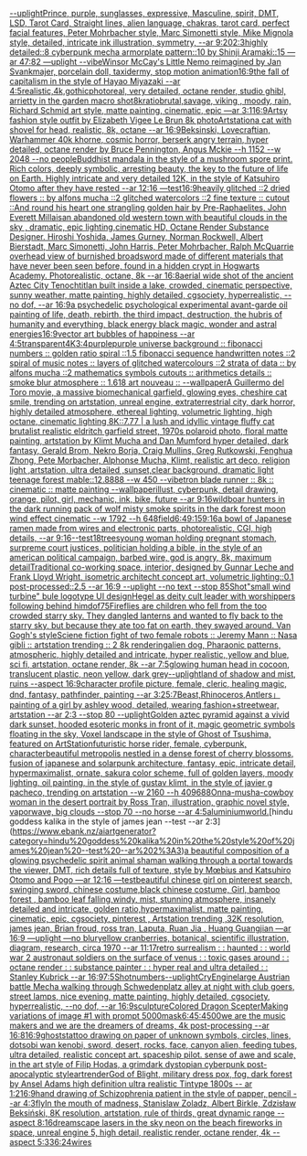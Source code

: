 [--uplight](https://www.ebank.nz/aiartgenerator?category=--uplight)[Prince, purple, sunglasses, expressive, Masculine, spirit, DMT, LSD, Tarot Card, Straight lines, alien language, chakras, tarot card, perfect facial features, Peter Mohrbacher style, Marc Simonetti style, Mike Mignola style, detailed, intricate ink illustration, symmetry, --ar 9:20](https://www.ebank.nz/aiartgenerator?category=Prince%2C%20purple%2C%20sunglasses%2C%20expressive%2C%20Masculine%2C%20spirit%2C%20DMT%2C%20LSD%2C%20Tarot%20Card%2C%20Straight%20lines%2C%20alien%20language%2C%20chakras%2C%20tarot%20card%2C%20perfect%20facial%20features%2C%20Peter%20Mohrbacher%20style%2C%20Marc%20Simonetti%20style%2C%20Mike%20Mignola%20style%2C%20detailed%2C%20intricate%20ink%20illustration%2C%20symmetry%2C%20--ar%209%3A20)[2:3](https://www.ebank.nz/aiartgenerator?category=2%3A3)[highly detailed::8 cyberpunk mecha armorplate pattern::10 by Shinji Aramaki::15 —ar 47:82 —uplight --vibe](https://www.ebank.nz/aiartgenerator?category=highly%20detailed%3A%3A8%20cyberpunk%20mecha%20armorplate%20pattern%3A%3A10%20by%20Shinji%20Aramaki%3A%3A15%20%E2%80%94ar%2047%3A82%20%E2%80%94uplight%20--vibe)[Winsor McCay's Little Nemo reimagined by Jan Svankmajer, porcelain doll, taxidermy, stop motion animation](https://www.ebank.nz/aiartgenerator?category=Winsor%20McCay%27s%20Little%20Nemo%20reimagined%20by%20Jan%20Svankmajer%2C%20porcelain%20doll%2C%20taxidermy%2C%20stop%20motion%20animation)[16:9](https://www.ebank.nz/aiartgenerator?category=16%3A9)[the fall of capitalism in the style of Hayao Miyazaki --ar 4:5](https://www.ebank.nz/aiartgenerator?category=the%20fall%20of%20capitalism%20in%20the%20style%20of%20Hayao%20Miyazaki%20--ar%204%3A5)[realistic,4k,gothic](https://www.ebank.nz/aiartgenerator?category=realistic%2C4k%2Cgothic)[photoreal, very detailed, octane render, studio ghibl, arrietty in the garden macro shot](https://www.ebank.nz/aiartgenerator?category=photoreal%2C%20very%20detailed%2C%20octane%20render%2C%20studio%20ghibl%2C%20arrietty%20in%20the%20garden%20macro%20shot)[8k](https://www.ebank.nz/aiartgenerator?category=8k)[ratio](https://www.ebank.nz/aiartgenerator?category=ratio)[brutal,savage, viking , moody, rain, Richard Schmid  art style, matte painting, cinematic, epic —ar 3:1](https://www.ebank.nz/aiartgenerator?category=brutal%2Csavage%2C%20viking%20%2C%20moody%2C%20rain%2C%20Richard%20Schmid%20%20art%20style%2C%20matte%20painting%2C%20cinematic%2C%20epic%20%E2%80%94ar%203%3A1)[16:9](https://www.ebank.nz/aiartgenerator?category=16%3A9)[Artsy fashion style outfit by Elizabeth Vigee Le Brun 8k photo](https://www.ebank.nz/aiartgenerator?category=Artsy%20fashion%20style%20outfit%20by%20Elizabeth%20Vigee%20Le%20Brun%208k%20photo)[Artstation](https://www.ebank.nz/aiartgenerator?category=Artstation)[a cat with shovel for head, realistic, 8k, octane --ar 16:9](https://www.ebank.nz/aiartgenerator?category=a%20cat%20with%20shovel%20for%20head%2C%20realistic%2C%208k%2C%20octane%20--ar%2016%3A9)[Beksinski, Lovecraftian, Warhammer 40k khorne, cosmic horror, berserk angry terrain, hyper detailed, octane render by Bruce Pennington, Angus Mckie --h 1152 --w 2048 --no people](https://www.ebank.nz/aiartgenerator?category=Beksinski%2C%20Lovecraftian%2C%20Warhammer%2040k%20khorne%2C%20cosmic%20horror%2C%20berserk%20angry%20terrain%2C%20hyper%20detailed%2C%20octane%20render%20by%20Bruce%20Pennington%2C%20Angus%20Mckie%20--h%201152%20--w%202048%20--no%20people)[Buddhist mandala in the style of a mushroom spore print. Rich colors, deeply symbolic, arresting beauty, the key to the future of life on Earth. Highly intricate and very detailed 12K, in the style of Katsuhiro Otomo after they have rested --ar 12:16 —test](https://www.ebank.nz/aiartgenerator?category=Buddhist%20mandala%20in%20the%20style%20of%20a%20mushroom%20spore%20print.%20Rich%20colors%2C%20deeply%20symbolic%2C%20arresting%20beauty%2C%20the%20key%20to%20the%20future%20of%20life%20on%20Earth.%20Highly%20intricate%20and%20very%20detailed%2012K%2C%20in%20the%20style%20of%20Katsuhiro%20Otomo%20after%20they%20have%20rested%20--ar%2012%3A16%20%E2%80%94test)[16:9](https://www.ebank.nz/aiartgenerator?category=16%3A9)[heavily glitched ::2 dried flowers :: by alfons mucha ::2 glitched watercolors ::2 fine texture :: cutout ::](https://www.ebank.nz/aiartgenerator?category=heavily%20glitched%20%3A%3A2%20dried%20flowers%20%3A%3A%20by%20alfons%20mucha%20%3A%3A2%20glitched%20watercolors%20%3A%3A2%20fine%20texture%20%3A%3A%20cutout%20%3A%3A)[And round his heart one strangling golden hair by Pre-Raphaelites, John Everett Millais](https://www.ebank.nz/aiartgenerator?category=And%20round%20his%20heart%20one%20strangling%20golden%20hair%20by%20Pre-Raphaelites%2C%20John%20Everett%20Millais)[an abandoned old western town with beautiful clouds in the sky , dramatic, epic lighting,cinematic HD, Octane Render Substance Designer. Hiroshi Yoshida, James Gurney, Norman Rockwell, Albert Bierstadt, Marc Simonetti, John Harris, Peter Mohrbacher, Ralph McQuarrie overhead view of burnished broadsword made of different materials that have never   been seen before, found in a hidden crypt in Hogwarts Academy. Photorealistic, octane, 8k --ar 16:8](https://www.ebank.nz/aiartgenerator?category=an%20abandoned%20old%20western%20town%20with%20beautiful%20clouds%20in%20the%20sky%20%2C%20dramatic%2C%20epic%20lighting%2Ccinematic%20HD%2C%20Octane%20Render%20Substance%20Designer.%20Hiroshi%20Yoshida%2C%20James%20Gurney%2C%20Norman%20Rockwell%2C%20Albert%20Bierstadt%2C%20Marc%20Simonetti%2C%20John%20Harris%2C%20Peter%20Mohrbacher%2C%20Ralph%20McQuarrie%20overhead%20view%20of%20burnished%20broadsword%20made%20of%20different%20materials%20that%20have%20never%20%20%20been%20seen%20before%2C%20found%20in%20a%20hidden%20crypt%20in%20Hogwarts%20Academy.%20Photorealistic%2C%20octane%2C%208k%20--ar%2016%3A8)[aerial wide shot of the ancient Aztec City Tenochtitlan built inside a lake, crowded, cinematic perspective, sunny weather, matte painting, highly detailed, cgsociety, hyperrealistic, --no dof, --ar 16:9](https://www.ebank.nz/aiartgenerator?category=aerial%20wide%20shot%20of%20the%20ancient%20Aztec%20City%20Tenochtitlan%20built%20inside%20a%20lake%2C%20crowded%2C%20cinematic%20perspective%2C%20sunny%20weather%2C%20matte%20painting%2C%20highly%20detailed%2C%20cgsociety%2C%20hyperrealistic%2C%20--no%20dof%2C%20--ar%2016%3A9)[a psychedelic psychological experimental avant-garde oil painting of life, death, rebirth, the third impact, destruction, the hubris of humanity and everything, black energy black magic, wonder and astral energies](https://www.ebank.nz/aiartgenerator?category=a%20psychedelic%20psychological%20experimental%20avant-garde%20oil%20painting%20of%20life%2C%20death%2C%20rebirth%2C%20the%20third%20impact%2C%20destruction%2C%20the%20hubris%20of%20humanity%20and%20everything%2C%20black%20energy%20black%20magic%2C%20wonder%20and%20astral%20energies)[16:9](https://www.ebank.nz/aiartgenerator?category=16%3A9)[vector art bubbles of happiness --ar 4:5](https://www.ebank.nz/aiartgenerator?category=vector%20art%20bubbles%20of%20happiness%20--ar%204%3A5)[transparent](https://www.ebank.nz/aiartgenerator?category=transparent)[4K](https://www.ebank.nz/aiartgenerator?category=4K)[3:4](https://www.ebank.nz/aiartgenerator?category=3%3A4)[purple](https://www.ebank.nz/aiartgenerator?category=purple)[purple universe background :: fibonacci numbers :: golden ratio spiral ::1.5 fibonacci sequence handwritten notes ::2 spiral of music notes :: layers of glitched watercolours ::2 strata of data :: by alfons mucha ::2 mathematics symbols cutouts :: arithmetics details :: smoke blur atmosphere :: 1.618 art nouveau :: --wallpaper](https://www.ebank.nz/aiartgenerator?category=purple%20universe%20background%20%3A%3A%20fibonacci%20numbers%20%3A%3A%20golden%20ratio%20spiral%20%3A%3A1.5%20fibonacci%20sequence%20handwritten%20notes%20%3A%3A2%20spiral%20of%20music%20notes%20%3A%3A%20layers%20of%20glitched%20watercolours%20%3A%3A2%20strata%20of%20data%20%3A%3A%20by%20alfons%20mucha%20%3A%3A2%20mathematics%20symbols%20cutouts%20%3A%3A%20arithmetics%20details%20%3A%3A%20smoke%20blur%20atmosphere%20%3A%3A%201.618%20art%20nouveau%20%3A%3A%20--wallpaper)[A Guillermo del Toro movie, a massive biomechanical garfield, glowing eyes, cheshire cat smile, trending on artstation, unreal engine, extraterrestrial city, dark horror, highly detailed atmosphere, ethereal lighting, volumetric lighting, high octane, cinematic lighting 8K::7.77 | a lush and idyllic vintage fluffy cat brutalist realistic eldritch garfield street, 1970s polaroid photo, floral matte painting, artstation by Klimt Mucha and Dan Mumford hyper detailed, dark fantasy, Gerald Brom, Nekro Borja, Craig Mullins, Greg Rutkowski, Fenghua Zhong, Pete Morbacher, Alphonse Mucha, Klimt, realistic art deco, religion light ,artstation, ultra detailed ,sunset,clear background, dramatic light teenage forest mable::12.8888 --w 450 --vibe](https://www.ebank.nz/aiartgenerator?category=A%20Guillermo%20del%20Toro%20movie%2C%20a%20massive%20biomechanical%20garfield%2C%20glowing%20eyes%2C%20cheshire%20cat%20smile%2C%20trending%20on%20artstation%2C%20unreal%20engine%2C%20extraterrestrial%20city%2C%20dark%20horror%2C%20highly%20detailed%20atmosphere%2C%20ethereal%20lighting%2C%20volumetric%20lighting%2C%20high%20octane%2C%20cinematic%20lighting%208K%3A%3A7.77%20%7C%20a%20lush%20and%20idyllic%20vintage%20fluffy%20cat%20brutalist%20realistic%20eldritch%20garfield%20street%2C%201970s%20polaroid%20photo%2C%20floral%20matte%20painting%2C%20artstation%20by%20Klimt%20Mucha%20and%20Dan%20Mumford%20hyper%20detailed%2C%20dark%20fantasy%2C%20Gerald%20Brom%2C%20Nekro%20Borja%2C%20Craig%20Mullins%2C%20Greg%20Rutkowski%2C%20Fenghua%20Zhong%2C%20Pete%20Morbacher%2C%20Alphonse%20Mucha%2C%20Klimt%2C%20realistic%20art%20deco%2C%20religion%20light%20%2Cartstation%2C%20ultra%20detailed%20%2Csunset%2Cclear%20background%2C%20dramatic%20light%20teenage%20forest%20mable%3A%3A12.8888%20--w%20450%20--vibe)[tron blade runner :: 8k :: cinematic :: matte painting --wallpaper](https://www.ebank.nz/aiartgenerator?category=tron%20blade%20runner%20%3A%3A%208k%20%3A%3A%20cinematic%20%3A%3A%20matte%20painting%20--wallpaper)[illust, cyberpunk, detail drawing, orange, pilot, girl, mechanic, ink, bike, future --ar 9:16](https://www.ebank.nz/aiartgenerator?category=illust%2C%20cyberpunk%2C%20detail%20drawing%2C%20orange%2C%20pilot%2C%20girl%2C%20mechanic%2C%20ink%2C%20bike%2C%20future%20--ar%209%3A16)[wildboar hunters in the dark running pack of wolf misty smoke spirits in the dark forest moon wind effect cinematic --w 1792 --h 648](https://www.ebank.nz/aiartgenerator?category=wildboar%20hunters%20in%20the%20dark%20running%20pack%20of%20wolf%20misty%20smoke%20spirits%20in%20the%20dark%20forest%20moon%20wind%20effect%20cinematic%20--w%201792%20--h%20648)[field](https://www.ebank.nz/aiartgenerator?category=field)[6:4](https://www.ebank.nz/aiartgenerator?category=6%3A4)[9:15](https://www.ebank.nz/aiartgenerator?category=9%3A15)[9:16](https://www.ebank.nz/aiartgenerator?category=9%3A16)[a bowl of Japanese ramen made from wires and electronic parts, photorealistic, CGI, high details, --ar 9:16](https://www.ebank.nz/aiartgenerator?category=a%20bowl%20of%20Japanese%20ramen%20made%20from%20wires%20and%20electronic%20parts%2C%20photorealistic%2C%20CGI%2C%20high%20details%2C%20--ar%209%3A16)[--test](https://www.ebank.nz/aiartgenerator?category=--test)[18](https://www.ebank.nz/aiartgenerator?category=18)[trees](https://www.ebank.nz/aiartgenerator?category=trees)[young woman holding pregnant stomach, surpreme court justices, politician holding a bible, in the style of an american political campaign, barbed wire, god is angry, 8k, maximum detail](https://www.ebank.nz/aiartgenerator?category=young%20woman%20holding%20pregnant%20stomach%2C%20surpreme%20court%20justices%2C%20politician%20holding%20a%20bible%2C%20in%20the%20style%20of%20an%20american%20political%20campaign%2C%20barbed%20wire%2C%20god%20is%20angry%2C%208k%2C%20maximum%20detail)[Traditional co-working space, interior, designed by Gunnar Leche and  Frank Lloyd Wright, isometric architecht concept art, volumetric lighting::0.1 post-processed::2.5 --ar 16:9 --uplight --no text --stop 85](https://www.ebank.nz/aiartgenerator?category=Traditional%20co-working%20space%2C%20interior%2C%20designed%20by%20Gunnar%20Leche%20and%20%20Frank%20Lloyd%20Wright%2C%20isometric%20architecht%20concept%20art%2C%20volumetric%20lighting%3A%3A0.1%20post-processed%3A%3A2.5%20--ar%2016%3A9%20--uplight%20--no%20text%20--stop%2085)[Shot](https://www.ebank.nz/aiartgenerator?category=Shot)["small wind turbine" bule logotype UI design](https://www.ebank.nz/aiartgenerator?category=%22small%20wind%20turbine%22%20bule%20logotype%20UI%20design)[Hegel as deity cult leader with worshippers following behind him](https://www.ebank.nz/aiartgenerator?category=Hegel%20as%20deity%20cult%20leader%20with%20worshippers%20following%20behind%20him)[dof](https://www.ebank.nz/aiartgenerator?category=dof)[75](https://www.ebank.nz/aiartgenerator?category=75)[Fireflies are children who fell from the too crowded starry sky. They dangled lanterns and wanted to fly back to the starry sky, but because they ate too fat on earth, they swayed around. Van Gogh's style](https://www.ebank.nz/aiartgenerator?category=Fireflies%20are%20children%20who%20fell%20from%20the%20too%20crowded%20starry%20sky.%20They%20dangled%20lanterns%20and%20wanted%20to%20fly%20back%20to%20the%20starry%20sky%2C%20but%20because%20they%20ate%20too%20fat%20on%20earth%2C%20they%20swayed%20around.%20Van%20Gogh%27s%20style)[Sciene fiction fight of two female robots :: Jeremy Mann :: Nasa gibli :: artstation trending :: 2 8k rendering](https://www.ebank.nz/aiartgenerator?category=Sciene%20fiction%20fight%20of%20two%20female%20robots%20%3A%3A%20Jeremy%20Mann%20%3A%3A%20Nasa%20gibli%20%3A%3A%20artstation%20trending%20%3A%3A%202%208k%20rendering)[alien dog, Pharaonic patterns, atmospheric, highly detailed and intricate, hyper realistic, yellow and blue, sci fi, artstation, octane render, 8k --ar 7:5](https://www.ebank.nz/aiartgenerator?category=alien%20dog%2C%20Pharaonic%20patterns%2C%20atmospheric%2C%20highly%20detailed%20and%20intricate%2C%20hyper%20realistic%2C%20yellow%20and%20blue%2C%20sci%20fi%2C%20artstation%2C%20octane%20render%2C%208k%20--ar%207%3A5)[glowing human head in cocoon, translucent plastic, neon yellow, dark grey](https://www.ebank.nz/aiartgenerator?category=glowing%20human%20head%20in%20cocoon%2C%20translucent%20plastic%2C%20neon%20yellow%2C%20dark%20grey)[--uplight](https://www.ebank.nz/aiartgenerator?category=--uplight)[land of shadow and mist, ruins --aspect 16:9](https://www.ebank.nz/aiartgenerator?category=land%20of%20shadow%20and%20mist%2C%20ruins%20--aspect%2016%3A9)[character profile picture, female, cleric, healing magic, dnd, fantasy, pathfinder, painting --ar 3:2](https://www.ebank.nz/aiartgenerator?category=character%20profile%20picture%2C%20female%2C%20cleric%2C%20healing%20magic%2C%20dnd%2C%20fantasy%2C%20pathfinder%2C%20painting%20--ar%203%3A2)[5:7](https://www.ebank.nz/aiartgenerator?category=5%3A7)[Beast,Rhinoceros,Antlers」](https://www.ebank.nz/aiartgenerator?category=Beast%2CRhinoceros%2CAntlers%E3%80%8D)[painting of a girl by ashley wood, detailed, wearing fashion+streetwear, artstation --ar 2:3 --stop 80 --uplight](https://www.ebank.nz/aiartgenerator?category=painting%20of%20a%20girl%20by%20ashley%20wood%2C%20detailed%2C%20wearing%20fashion%2Bstreetwear%2C%20artstation%20--ar%202%3A3%20--stop%2080%20--uplight)[Golden aztec pyramid against a vivid dark sunset, hooded esoteric monks in front of it, magic geometric symbols floating in the sky, Voxel landscape in the style of Ghost of Tsushima, featured on ArtStation](https://www.ebank.nz/aiartgenerator?category=Golden%20aztec%20pyramid%20against%20a%20vivid%20dark%20sunset%2C%20hooded%20esoteric%20monks%20in%20front%20of%20it%2C%20magic%20geometric%20symbols%20floating%20in%20the%20sky%2C%20Voxel%20landscape%20in%20the%20style%20of%20Ghost%20of%20Tsushima%2C%20featured%20on%20ArtStation)[futuristic horse rider, female, cyberpunk, character](https://www.ebank.nz/aiartgenerator?category=futuristic%20horse%20rider%2C%20female%2C%20cyberpunk%2C%20character)[beautiful metropolis nestled in a dense forest of cherry blossoms, fusion of japanese and solarpunk architecture, fantasy, epic, intricate detail, hypermaximalist, ornate, sakura color scheme, full of golden layers, moody lighting, oil painting, in the style of gustav klimt, in the style of javier g pacheco, trending on artstation  --w 2160  --h 4096](https://www.ebank.nz/aiartgenerator?category=beautiful%20metropolis%20nestled%20in%20a%20dense%20forest%20of%20cherry%20blossoms%2C%20fusion%20of%20japanese%20and%20solarpunk%20architecture%2C%20fantasy%2C%20epic%2C%20intricate%20detail%2C%20hypermaximalist%2C%20ornate%2C%20sakura%20color%20scheme%2C%20full%20of%20golden%20layers%2C%20moody%20lighting%2C%20oil%20painting%2C%20in%20the%20style%20of%20gustav%20klimt%2C%20in%20the%20style%20of%20javier%20g%20pacheco%2C%20trending%20on%20artstation%20%20--w%202160%20%20--h%204096)[88](https://www.ebank.nz/aiartgenerator?category=88)[Onna-musha-cowboy woman in the desert portrait by Ross Tran, illustration, graphic novel style, vaporwave, big clouds --stop 70 --no horse --ar 4:5](https://www.ebank.nz/aiartgenerator?category=Onna-musha-cowboy%20woman%20in%20the%20desert%20portrait%20by%20Ross%20Tran%2C%20illustration%2C%20graphic%20novel%20style%2C%20vaporwave%2C%20big%20clouds%20--stop%2070%20--no%20horse%20--ar%204%3A5)[aluminium](https://www.ebank.nz/aiartgenerator?category=aluminium)[world.](https://www.ebank.nz/aiartgenerator?category=world.)[hindu goddess kalika in the style of james jean --test --ar 2:3](https://www.ebank.nz/aiartgenerator?category=hindu%20goddess%20kalika%20in%20the%20style%20of%20james%20jean%20--test%20--ar%202%3A3)[a beautiful composition of a glowing psychedelic spirit animal shaman walking through a portal towards the viewer, DMT,  rich details full of texture, style by Mœbius and Katsuhiro Otomo and Pogo —ar 12:16 —test](https://www.ebank.nz/aiartgenerator?category=a%20beautiful%20composition%20of%20a%20glowing%20psychedelic%20spirit%20animal%20shaman%20walking%20through%20a%20portal%20towards%20the%20viewer%2C%20DMT%2C%20%20rich%20details%20full%20of%20texture%2C%20style%20by%20M%C5%93bius%20and%20Katsuhiro%20Otomo%20and%20Pogo%20%E2%80%94ar%2012%3A16%20%E2%80%94test)[beautiful chinese girl on pinterest search, swinging sword, chinese costume,black chinese costume, Girl, bamboo forest , bamboo leaf falling,windy, mist, stunning atmosphere, insanely detailed and intricate, golden ratio,hypermaximalist, matte painting, cinematic, epic, cgsociety, pinterest , Artstation trending ,32K resolution, james jean, Brian froud, ross tran, Laputa, Ruan Jia , Huang Guangjian —ar 16:9 —uplight —no blur](https://www.ebank.nz/aiartgenerator?category=beautiful%20chinese%20girl%20on%20pinterest%20search%2C%20swinging%20sword%2C%20chinese%20costume%2Cblack%20chinese%20costume%2C%20Girl%2C%20bamboo%20forest%20%2C%20bamboo%20leaf%20falling%2Cwindy%2C%20mist%2C%20stunning%20atmosphere%2C%20insanely%20detailed%20and%20intricate%2C%20golden%20ratio%2Chypermaximalist%2C%20matte%20painting%2C%20cinematic%2C%20epic%2C%20cgsociety%2C%20pinterest%20%2C%20Artstation%20trending%20%2C32K%20resolution%2C%20james%20jean%2C%20Brian%20froud%2C%20ross%20tran%2C%20Laputa%2C%20Ruan%20Jia%20%2C%20Huang%20Guangjian%20%E2%80%94ar%2016%3A9%20%E2%80%94uplight%20%E2%80%94no%20blur)[yellow cranberries, botanical, scientific illustration, diagram, research, circa 1970 --ar 11:17](https://www.ebank.nz/aiartgenerator?category=yellow%20cranberries%2C%20botanical%2C%20scientific%20illustration%2C%20diagram%2C%20research%2C%20circa%201970%20--ar%2011%3A17)[retro surrealism : : haunted : : world war 2 austronaut soldiers on the surface of venus : : toxic gases around : : octane render : : substance painter : : hyper real and ultra detailed : :  Stanley Kubrick  --ar 16:9](https://www.ebank.nz/aiartgenerator?category=retro%20surrealism%20%3A%20%3A%20haunted%20%3A%20%3A%20world%20war%202%20austronaut%20soldiers%20on%20the%20surface%20of%20venus%20%3A%20%3A%20toxic%20gases%20around%20%3A%20%3A%20octane%20render%20%3A%20%3A%20substance%20painter%20%3A%20%3A%20hyper%20real%20and%20ultra%20detailed%20%3A%20%3A%20%20Stanley%20Kubrick%20%20--ar%2016%3A9)[7:5](https://www.ebank.nz/aiartgenerator?category=7%3A5)[Shot](https://www.ebank.nz/aiartgenerator?category=Shot)[numbers](https://www.ebank.nz/aiartgenerator?category=numbers)[--uplight](https://www.ebank.nz/aiartgenerator?category=--uplight)[CryEngine](https://www.ebank.nz/aiartgenerator?category=CryEngine)[large Austrian battle Mecha walking through Schwedenplatz alley at night with club goers, street lamps, nice evening, matte painting, highly detailed, cgsociety, hyperrealistic, --no dof, --ar 16:9](https://www.ebank.nz/aiartgenerator?category=large%20Austrian%20battle%20Mecha%20walking%20through%20Schwedenplatz%20alley%20at%20night%20with%20club%20goers%2C%20street%20lamps%2C%20nice%20evening%2C%20matte%20painting%2C%20highly%20detailed%2C%20cgsociety%2C%20hyperrealistic%2C%20--no%20dof%2C%20--ar%2016%3A9)[sculpture](https://www.ebank.nz/aiartgenerator?category=sculpture)[Colored Dragon Scepter](https://www.ebank.nz/aiartgenerator?category=Colored%20Dragon%20Scepter)[Making variations of image #1 with prompt 5000](https://www.ebank.nz/aiartgenerator?category=Making%20variations%20of%20image%20%231%20with%20prompt%205000)[mask](https://www.ebank.nz/aiartgenerator?category=mask)[6:4](https://www.ebank.nz/aiartgenerator?category=6%3A4)[5:4](https://www.ebank.nz/aiartgenerator?category=5%3A4)[500](https://www.ebank.nz/aiartgenerator?category=500)[we are the music makers and we are the dreamers of dreams, 4k post-processing --ar 16:8](https://www.ebank.nz/aiartgenerator?category=we%20are%20the%20music%20makers%20and%20we%20are%20the%20dreamers%20of%20dreams%2C%204k%20post-processing%20--ar%2016%3A8)[16:9](https://www.ebank.nz/aiartgenerator?category=16%3A9)[ghosts](https://www.ebank.nz/aiartgenerator?category=ghosts)[tattoo drawing on paper of unknown symbols, circles, lines, dots](https://www.ebank.nz/aiartgenerator?category=tattoo%20drawing%20on%20paper%20of%20unknown%20symbols%2C%20circles%2C%20lines%2C%20dots)[obi wan kenobi, sword, desert, rocks, face, canyon alien, feeding tubes, ultra detailed, realistic concept art. spaceship pilot. sense of awe and scale, in the art style of Filip Hodas, a grimdark dystopian cyberpunk post-apocalyptic style](https://www.ebank.nz/aiartgenerator?category=obi%20wan%20kenobi%2C%20sword%2C%20desert%2C%20rocks%2C%20face%2C%20canyon%20alien%2C%20feeding%20tubes%2C%20ultra%20detailed%2C%20realistic%20concept%20art.%20spaceship%20pilot.%20sense%20of%20awe%20and%20scale%2C%20in%20the%20art%20style%20of%20Filip%20Hodas%2C%20a%20grimdark%20dystopian%20cyberpunk%20post-apocalyptic%20style)[art](https://www.ebank.nz/aiartgenerator?category=art)[render](https://www.ebank.nz/aiartgenerator?category=render)[God of Blight, military dress pox, fog, dark forest by Ansel Adams high definition ultra realistic Tintype 1800s  -- ar 1:2](https://www.ebank.nz/aiartgenerator?category=God%20of%20Blight%2C%20military%20dress%20pox%2C%20fog%2C%20dark%20forest%20by%20Ansel%20Adams%20high%20definition%20ultra%20realistic%20Tintype%201800s%20%20--%20ar%201%3A2)[16:9](https://www.ebank.nz/aiartgenerator?category=16%3A9)[hand drawing of Schizophrenia patient in the style of papper, pencil --ar 4:3](https://www.ebank.nz/aiartgenerator?category=hand%20drawing%20of%20Schizophrenia%20patient%20in%20the%20style%20of%20papper%2C%20pencil%20--ar%204%3A3)[fly](https://www.ebank.nz/aiartgenerator?category=fly)[In the mouth of madness, Stanislaw Zoladz, Albert Birkle, Zdzisław Beksiński, 8K resolution, artstation, rule of thirds, great dynamic range --aspect 8:16](https://www.ebank.nz/aiartgenerator?category=In%20the%20mouth%20of%20madness%2C%20Stanislaw%20Zoladz%2C%20Albert%20Birkle%2C%20Zdzis%C5%82aw%20Beksi%C5%84ski%2C%208K%20resolution%2C%20artstation%2C%20rule%20of%20thirds%2C%20great%20dynamic%20range%20--aspect%208%3A16)[dreamscape lasers in the sky neon on the beach fireworks in space, unreal engine 5, high detail, realistic render, octane render, 4k --aspect 5:3](https://www.ebank.nz/aiartgenerator?category=dreamscape%20lasers%20in%20the%20sky%20neon%20on%20the%20beach%20fireworks%20in%20space%2C%20unreal%20engine%205%2C%20high%20detail%2C%20realistic%20render%2C%20octane%20render%2C%204k%20--aspect%205%3A3)[36:24](https://www.ebank.nz/aiartgenerator?category=36%3A24)[wires](https://www.ebank.nz/aiartgenerator?category=wires)
